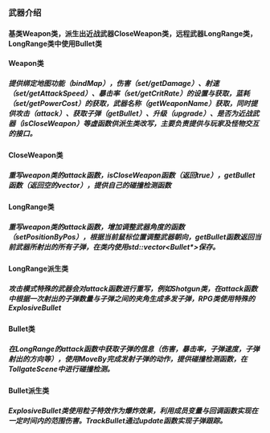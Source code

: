 ### 武器介绍

#### 基类Weapon类，派生出近战武器CloseWeapon类，远程武器LongRange类，LongRange类中使用Bullet类

#### Weapon类

##### 提供绑定地图功能（bindMap），伤害（set/getDamage）、射速（set/getAttackSpeed）、暴击率（set/getCritRate）的设置与获取，蓝耗（set/getPowerCost）的获取，武器名称（getWeaponName）获取，同时提供攻击（attack）、获取子弹（getBullet）、升级（upgrade）、是否为近战武器（isCloseWeapon）等虚函数供派生类改写，主要负责提供与玩家及怪物交互的接口。

#### CloseWeapon类

##### 重写weapon类的attack函数，isCloseWeapon函数（返回true），getBullet函数（返回空的vector），提供自己的碰撞检测函数

#### LongRange类

##### 重写weapon类的attack函数，增加调整武器角度的函数（setPositionByPos），根据当前鼠标位置调整武器朝向，getBullet函数返回当前武器所射出的所有子弹，在类内使用std::vector<Bullet*>保存。

#### LongRange派生类

##### 攻击模式特殊的武器会对attack函数进行重写，例如Shotgun类，在attack函数中根据一次射出的子弹数量与子弹之间的夹角生成多发子弹，RPG类使用特殊的ExplosiveBullet

#### Bullet类

##### 在LongRange的attack函数中获取子弹的信息（伤害，暴击率，子弹速度，子弹射出的方向等），使用MoveBy完成发射子弹的动作，提供碰撞检测函数，在TollgateScene中进行碰撞检测。

#### Bullet派生类

##### ExplosiveBullet类使用粒子特效作为爆炸效果，利用成员变量与回调函数实现在一定时间内的范围伤害。TrackBullet通过update函数实现子弹跟踪。

